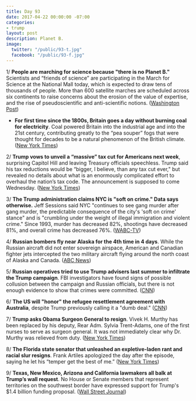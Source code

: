 ```yaml
---
title: Day 93
date: 2017-04-22 00:00:00 -07:00
categories:
- trump
layout: post
description: Planet B.
image:
  twitter: "/public/93-t.jpg"
  facebook: "/public/93-f.jpg"
---
```


1/ **People are marching for science because "there is no Planet B."** Scientists and “friends of science” are participating in the March for Science at the National Mall today, which is expected to draw tens of thousands of people. More than 600 satellite marches are scheduled across six continents to raise concerns about the erosion of the value of expertise, and the rise of pseudoscientific and anti-scientific notions. ([Washington Post](https://www.washingtonpost.com/national/health-science/big-turnout-expected-for-march-for-science-in-dc/2017/04/21/67cf7f90-237f-11e7-bb9d-8cd6118e1409_story.html))

* **For first time since the 1800s, Britain goes a day without burning coal for electricity**. Coal powered Britain into the industrial age and into the 21st century, contributing greatly to the “pea souper” fogs that were thought for decades to be a natural phenomenon of the British climate. ([New York Times](https://www.nytimes.com/2017/04/21/world/europe/britain-burning-coal-electricity.html))

2/ **Trump vows to unveil a “massive” tax cut for Americans next week**, surprising Capitol Hill and leaving Treasury officials speechless. Trump said his tax reductions would be “bigger, I believe, than any tax cut ever," but revealed no details about what is an enormously complicated effort to overhaul the nation’s tax code. The announcement is supposed to come Wednesday. ([New York Times](https://www.nytimes.com/2017/04/21/us/politics/trump-order-takes-aim-at-tax-regulations-imposed-by-obama.html))

3/ **The Trump administration claims NYC is "soft on crime." Data says otherwise.** Jeff Sessions said NYC "continues to see gang murder after gang murder, the predictable consequence of the city's 'soft on crime' stance" and is "crumbling under the weight of illegal immigration and violent crime." Since 1993, murder has decreased 82%, shootings have decreased 81%, and overall crime has decreased 76%. ([WABC-TV](http://abc7ny.com/politics/mayor-nypd-lash-out-over-justice-depts-soft-on-crime-claim/1900603/))

4/ **Russian bombers fly near Alaska for the 4th time in 4 days**. While the Russian aircraft did not enter sovereign airspace, American and Canadian fighter jets intercepted the two military aircraft flying around the north coast of Alaska and Canada. ([ABC News](http://abcnews.go.com/International/russian-aircraft-close-alaska-4th-time-days/story?id=46939351))

5/ **Russian operatives tried to use Trump advisers last summer to infiltrate the Trump campaign**. FBI investigators have found signs of possible collusion between the campaign and Russian officials, but there is not enough evidence to show that crimes were committed. ([CNN](http://www.cnn.com/2017/04/21/politics/russia-trump-campaign-advisers-infiltrate/index.html))

6/ **The US will "honor" the refugee resettlement agreement with Australia**, despite Trump previously calling it a "dumb deal." ([CNN](http://www.cnn.com/2017/04/22/politics/us-australia-pence-refugee-deal/index.html))

7/ **Trump asks Obama Surgeon General to resign**. Vivek H. Murthy has been replaced by his deputy, Rear Adm. Sylvia Trent-Adams, one of the first nurses to serve as surgeon general. It was not immediately clear why Dr. Murthy was relieved from duty. ([New York Times](https://www.nytimes.com/2017/04/21/us/politics/surgeon-general-trump-administration.html))

8/ **The Florida state senator that unleashed an expletive-laden rant and racial slur resigns**. Frank Artiles apologized the day after the episode, saying he let his “temper get the best of me.” ([New York Times](https://www.nytimes.com/2017/04/21/us/florida-senator-frank-artiles-resigns-racist-rant.html))

9/ **Texas, New Mexico, Arizona and California lawmakers all balk at Trump’s wall request**. No House or Senate members that represent territories on the southwest border have expressed support for Trump's $1.4 billion funding proposal. ([Wall Street Journal](https://www.wsj.com/articles/border-lawmakers-balk-at-donald-trumps-wall-request-1492802294))
